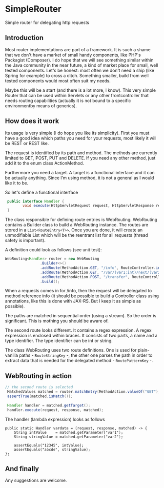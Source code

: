 # SimpleRouter
Simple router for delegating http requests
## Introduction
Most router implementations are part of a framework. It is such a shame that we don't have a market of small handy components, like PHP's Packagist (Composer). I do hope that we will see something similar within the Java community in the near future, a kind of market place for small, well tested components. Let's be honest: most often we don't need a ship (like Spring for example) to cross a ditch. Something smaller, build from well tested components would most often suit my needs.

Maybe this will be a start (and there is a lot more, I know). This very simple Router that can be used within Servlets or any other frontcontroller that needs routing capabilities (actually it is not bound to a specific environmentby means of generics).

## How does it work
Its usage is very simple (I do hope you like its simplicity). First you must have a good idea which paths you need for your requests, most likely it will be REST or REST like.

The request is identified by its path and method. The methods are currently limited to GET, POST, PUT and DELETE. If you need any other method, just add it to the enum class ActionMethod.

Furthermore you need a target. A target is a functional interface and it can be actually anything. Since I'm using method, it is not a general as I would like it to be.

So let's define a functional interface <T>

```java
 public interface Handler {
        void execute(HttpServletRequest request, HttpServletResponse response, MatchedValues matchedValues) throws ServletException , IOException;
 }
```
The class responsible for defining route entries is WebRouting. WebRouting contains a Builder class to build a WebRouting instance.
The routes are stored in a `List<RouteEntry<T>>`. Once you are done, it will create an unmodifiable List which will be the reentrant list for all requests (thread safety is important).

A definition could look as follows (see unit test):

```java
WebRouting<Handler> router = new WebRouting
                .Builder<>()
                .addRoute(MethodAction.GET, "/info", RouteController.info)
                .addRoute(MethodAction.GET, "/var/(var1:int)/next/(var2:string)", RouteController.vardata)
                .addRoute(MethodAction.POST, "/transfer", RouteController.payment)
                .build();
```
When a requests comes in for /info, then the request will be delegated to method reference info (it should be possible to build a Controller class using annotations, like this is done with JAX-RS. But I keep it as simple as possible).

The paths are matched in sequential order (using a stream). So the order is significant. This is mothing you should be aware of.

The second route looks different. It contains a regex expression. A regex expression is enclosed within braces. It consists of two parts, a name and a type identifier. The type identifier can be int or string. 

The class WebRouting uses two route definitions. One is used for plain-vanilla paths - `RouteStringKey` -, the other one parses the path in order to extract data that is needed for the delegated method - `RoutePatternKey` -.

## WebRouting in action
```java
// the second route is selected
 MatchedValues matched = router.matchEntry(MethodAction.valueOf("GET"), "/var/12345/next/abcde");
 assertTrue(matched.isMatch());
 
 Handler handler = matched.getTarget();
 handler.execute(request, response, matched);
```

The handler (lambda expression) looks as follows
```
public static Handler vardata = (request, response, matched) -> {
    String intValue    = matched.getParameter("var1");
    String stringValue = matched.getParameter("var2");

    assertEquals("12345", intValue);
    assertEquals("abcde", stringValue);
};

```
## And finally
Any suggestions are welcome.







